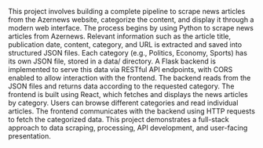This project involves building a complete pipeline to scrape news articles from the Azernews website, categorize the content, and display it through a modern web interface.
The process begins by using Python to scrape news articles from Azernews. Relevant information such as the article title, publication date, content, category, and URL is extracted and saved into structured JSON files. Each category (e.g., Politics, Economy, Sports) has its own JSON file, stored in a data/ directory.
A Flask backend is implemented to serve this data via RESTful API endpoints, with CORS enabled to allow interaction with the frontend. The backend reads from the JSON files and returns data according to the requested category.
The frontend is built using React, which fetches and displays the news articles by category. Users can browse different categories and read individual articles. The frontend communicates with the backend using HTTP requests to fetch the categorized data.
This project demonstrates a full-stack approach to data scraping, processing, API development, and user-facing presentation.
